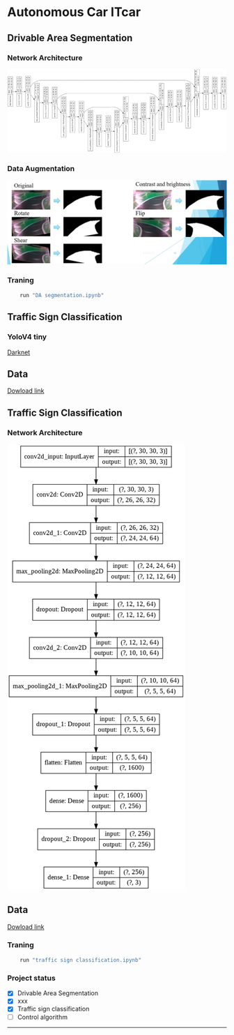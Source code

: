 # Autonomous Car ITcar



## Drivable Area Segmentation
### Network Architecture

![Picture1.png](picture/DA.png)

### Data Augmentation

![da.jpg](picture/data_aug.jpg)

### Traning

```python
    run "DA segmentation.ipynb"
```

## Traffic Sign Classification

### YoloV4 tiny

[Darknet](https://github.com/AlexeyAB/darknet)

## Data

[Dowload link](https://drive.google.com/file/d/1S24XDlH59tueAPJYBmi0jPMY-7Zw6Odd/view?fbclid=IwAR20kjhgGz6XjPukK-mKMHYyziHs53W294v6n-zooweL_zvd5BLexKcxFkE)

## Traffic Sign Classification

### Network Architecture

![output.png](picture/classify.png)

## Data

[Dowload link](https://drive.google.com/drive/folders/1-11haKCpcDlAOxDNEM1b-Zg0JCIxWucO?fbclid=IwAR3WZ1En2ksc_T4W35QQEEGs3TTeh-IVhpReq4vRxprCDBMkNaBdf5vqCW8)


### Traning

```python
    run "traffic sign classification.ipynb"
```


### Project status

- [x] Drivable Area Segmentation
- [x] xxx
- [x] Traffic sign classification
- [ ] Control algorithm

***

